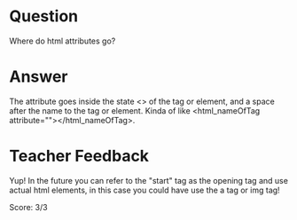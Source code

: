 # Question

Where do html attributes go?

# Answer

The attribute goes inside the state <> of the tag or element, and a space after the name to the tag or element. Kinda of like <html_nameOfTag attribute=""></html_nameOfTag>.

# Teacher Feedback

Yup! In the future you can refer to the "start" tag as the opening tag and use actual html elements, in this case you could have use the a tag or img tag!

Score: 3/3